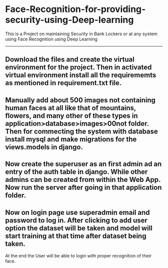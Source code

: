 # Face-Recognition-for-providing-security-using-Deep-learning
This is a Project on maintaining Security in Bank Lockers or at any system using Face Recognition using Deep Learning

--------------------------------------
Download the files and create the virtual environment for the project.
Then in activated virtual environment install all the requirememts as mentioned in requirement.txt file.
--------------------------------------
Manually add about 500 images not containing human faces at all like that of mountains, flowers, and many other of these types in application>database>images>00not folder.
Then for commecting the system with database install mysql and make migrations for the views.models in django.
--------------------------------------
Now create the superuser as an first admin ad an entry of the auth table in django. While other admins can be created from within the Web App.
Now run the server after going in that application folder.
--------------------------------------
Now on login page use superadmin email and password to log in.
After clicking to add user option the dataset will be taken and model will start training at that time after dataset being taken.
--------------------------------------
At the end the User will be able to login with proper recognition of their face.
